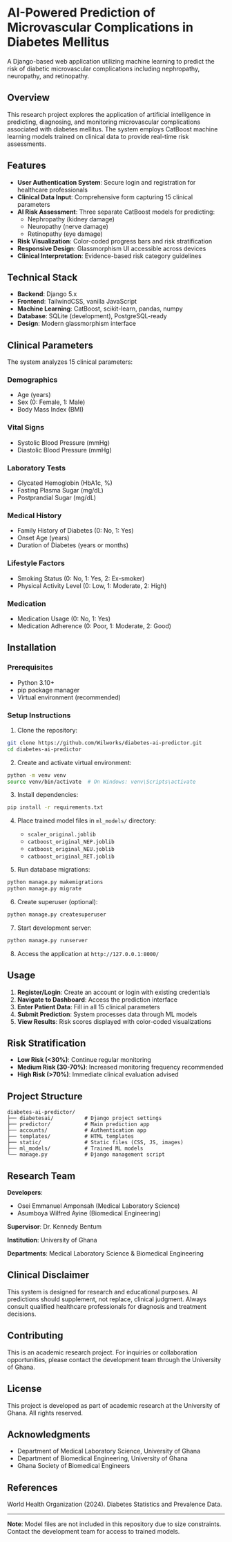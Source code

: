 # AI-Powered Prediction of Microvascular Complications in Diabetes Mellitus

A Django-based web application utilizing machine learning to predict the risk of diabetic microvascular complications including nephropathy, neuropathy, and retinopathy.

## Overview

This research project explores the application of artificial intelligence in predicting, diagnosing, and monitoring microvascular complications associated with diabetes mellitus. The system employs CatBoost machine learning models trained on clinical data to provide real-time risk assessments.

## Features

- **User Authentication System**: Secure login and registration for healthcare professionals
- **Clinical Data Input**: Comprehensive form capturing 15 clinical parameters
- **AI Risk Assessment**: Three separate CatBoost models for predicting:
  - Nephropathy (kidney damage)
  - Neuropathy (nerve damage)
  - Retinopathy (eye damage)
- **Risk Visualization**: Color-coded progress bars and risk stratification
- **Responsive Design**: Glassmorphism UI accessible across devices
- **Clinical Interpretation**: Evidence-based risk category guidelines

## Technical Stack

- **Backend**: Django 5.x
- **Frontend**: TailwindCSS, vanilla JavaScript
- **Machine Learning**: CatBoost, scikit-learn, pandas, numpy
- **Database**: SQLite (development), PostgreSQL-ready
- **Design**: Modern glassmorphism interface

## Clinical Parameters

The system analyzes 15 clinical parameters:

### Demographics
- Age (years)
- Sex (0: Female, 1: Male)
- Body Mass Index (BMI)

### Vital Signs
- Systolic Blood Pressure (mmHg)
- Diastolic Blood Pressure (mmHg)

### Laboratory Tests
- Glycated Hemoglobin (HbA1c, %)
- Fasting Plasma Sugar (mg/dL)
- Postprandial Sugar (mg/dL)

### Medical History
- Family History of Diabetes (0: No, 1: Yes)
- Onset Age (years)
- Duration of Diabetes (years or months)

### Lifestyle Factors
- Smoking Status (0: No, 1: Yes, 2: Ex-smoker)
- Physical Activity Level (0: Low, 1: Moderate, 2: High)

### Medication
- Medication Usage (0: No, 1: Yes)
- Medication Adherence (0: Poor, 1: Moderate, 2: Good)

## Installation

### Prerequisites

- Python 3.10+
- pip package manager
- Virtual environment (recommended)

### Setup Instructions

1. Clone the repository:
```bash
git clone https://github.com/Wilworks/diabetes-ai-predictor.git
cd diabetes-ai-predictor
```

2. Create and activate virtual environment:
```bash
python -m venv venv
source venv/bin/activate  # On Windows: venv\Scripts\activate
```

3. Install dependencies:
```bash
pip install -r requirements.txt
```

4. Place trained model files in `ml_models/` directory:
   - `scaler_original.joblib`
   - `catboost_original_NEP.joblib`
   - `catboost_original_NEU.joblib`
   - `catboost_original_RET.joblib`

5. Run database migrations:
```bash
python manage.py makemigrations
python manage.py migrate
```

6. Create superuser (optional):
```bash
python manage.py createsuperuser
```

7. Start development server:
```bash
python manage.py runserver
```

8. Access the application at `http://127.0.0.1:8000/`

## Usage

1. **Register/Login**: Create an account or login with existing credentials
2. **Navigate to Dashboard**: Access the prediction interface
3. **Enter Patient Data**: Fill in all 15 clinical parameters
4. **Submit Prediction**: System processes data through ML models
5. **View Results**: Risk scores displayed with color-coded visualizations

## Risk Stratification

- **Low Risk (<30%)**: Continue regular monitoring
- **Medium Risk (30-70%)**: Increased monitoring frequency recommended
- **High Risk (>70%)**: Immediate clinical evaluation advised

## Project Structure

```
diabetes-ai-predictor/
├── diabetesai/          # Django project settings
├── predictor/           # Main prediction app
├── accounts/            # Authentication app
├── templates/           # HTML templates
├── static/              # Static files (CSS, JS, images)
├── ml_models/           # Trained ML models
└── manage.py            # Django management script
```

## Research Team

**Developers**:
- Osei Emmanuel Amponsah (Medical Laboratory Science)
- Asumboya Wilfred Ayine (Biomedical Engineering)

**Supervisor**: Dr. Kennedy Bentum

**Institution**: University of Ghana

**Departments**: Medical Laboratory Science & Biomedical Engineering

## Clinical Disclaimer

This system is designed for research and educational purposes. AI predictions should supplement, not replace, clinical judgment. Always consult qualified healthcare professionals for diagnosis and treatment decisions.

## Contributing

This is an academic research project. For inquiries or collaboration opportunities, please contact the development team through the University of Ghana.

## License

This project is developed as part of academic research at the University of Ghana. All rights reserved.

## Acknowledgments

- Department of Medical Laboratory Science, University of Ghana
- Department of Biomedical Engineering, University of Ghana
- Ghana Society of Biomedical Engineers

## References

World Health Organization (2024). Diabetes Statistics and Prevalence Data.

---

**Note**: Model files are not included in this repository due to size constraints. Contact the development team for access to trained models.
